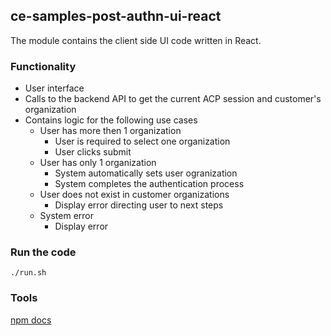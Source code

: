 ## ce-samples-post-authn-ui-react

The module contains the client side UI code written in React.

### Functionality

- User interface
- Calls to the backend API to get the current ACP session and customer's organization
- Contains logic for the following use cases
  - User has more then 1 organization
    - User is required to select one organization
    - User clicks submit
  - User has only 1 organization
    - System automatically sets user ogranization
    - System completes the authentication process
  - User does not exist in customer organizations
    - Display error directing user to next steps
  - System error
    - Display error

### Run the code

```
./run.sh
```

### Tools

[npm docs](README-npm.md)
